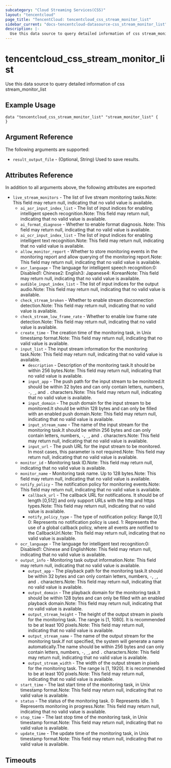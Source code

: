 ```yaml
---
subcategory: "Cloud Streaming Services(CSS)"
layout: "tencentcloud"
page_title: "TencentCloud: tencentcloud_css_stream_monitor_list"
sidebar_current: "docs-tencentcloud-datasource-css_stream_monitor_list"
description: |-
  Use this data source to query detailed information of css stream_monitor_list
---
```


# tencentcloud_css_stream_monitor_list

Use this data source to query detailed information of css stream_monitor_list

## Example Usage

```hcl
data "tencentcloud_css_stream_monitor_list" "stream_monitor_list" {
}
```

## Argument Reference

The following arguments are supported:

* `result_output_file` - (Optional, String) Used to save results.

## Attributes Reference

In addition to all arguments above, the following attributes are exported:

* `live_stream_monitors` - The list of live stream monitoring tasks.Note: This field may return null, indicating that no valid value is available.
  * `ai_asr_input_index_list` - The list of input indices for enabling intelligent speech recognition.Note: This field may return null, indicating that no valid value is available.
  * `ai_format_diagnose` - Whether to enable format diagnosis. Note: This field may return null, indicating that no valid value is available.
  * `ai_ocr_input_index_list` - The list of input indices for enabling intelligent text recognition.Note: This field may return null, indicating that no valid value is available.
  * `allow_monitor_report` - Whether to store monitoring events in the monitoring report and allow querying of the monitoring report.Note: This field may return null, indicating that no valid value is available.
  * `asr_language` - The language for intelligent speech recognition:0: Disabled1: Chinese2: English3: Japanese4: KoreanNote: This field may return null, indicating that no valid value is available.
  * `audible_input_index_list` - The list of input indices for the output audio.Note: This field may return null, indicating that no valid value is available.
  * `check_stream_broken` - Whether to enable stream disconnection detection.Note: This field may return null, indicating that no valid value is available.
  * `check_stream_low_frame_rate` - Whether to enable low frame rate detection.Note: This field may return null, indicating that no valid value is available.
  * `create_time` - The creation time of the monitoring task, in Unix timestamp format.Note: This field may return null, indicating that no valid value is available.
  * `input_list` - The input stream information for the monitoring task.Note: This field may return null, indicating that no valid value is available.
    * `description` - Description of the monitoring task.It should be within 256 bytes.Note: This field may return null, indicating that no valid value is available.
    * `input_app` - The push path for the input stream to be monitored.It should be within 32 bytes and can only contain letters, numbers, `-`, `_`, and `.` characters.Note: This field may return null, indicating that no valid value is available.
    * `input_domain` - The push domain for the input stream to be monitored.It should be within 128 bytes and can only be filled with an enabled push domain.Note: This field may return null, indicating that no valid value is available.
    * `input_stream_name` - The name of the input stream for the monitoring task.It should be within 256 bytes and can only contain letters, numbers, `-`, `_`, and `.` characters.Note: This field may return null, indicating that no valid value is available.
    * `input_url` - The push URL for the input stream to be monitored. In most cases, this parameter is not required.Note: This field may return null, indicating that no valid value is available.
  * `monitor_id` - Monitoring task ID.Note: This field may return null, indicating that no valid value is available.
  * `monitor_name` - Monitoring task name. Up to 128 bytes.Note: This field may return null, indicating that no valid value is available.
  * `notify_policy` - The notification policy for monitoring events.Note: This field may return null, indicating that no valid value is available.
    * `callback_url` - The callback URL for notifications. It should be of length [0,512] and only support URLs with the http and https types.Note: This field may return null, indicating that no valid value is available.
    * `notify_policy_type` - The type of notification policy: Range [0,1]  0: Represents no notification policy is used.  1: Represents the use of a global callback policy, where all events are notified to the CallbackUrl.Note: This field may return null, indicating that no valid value is available.
  * `ocr_language` - The language for intelligent text recognition:0: Disabled1: Chinese and EnglishNote: This field may return null, indicating that no valid value is available.
  * `output_info` - Monitoring task output information.Note: This field may return null, indicating that no valid value is available.
    * `output_app` - The playback path for the monitoring task.It should be within 32 bytes and can only contain letters, numbers, `-`, `_`, and `.` characters.Note: This field may return null, indicating that no valid value is available.
    * `output_domain` - The playback domain for the monitoring task.It should be within 128 bytes and can only be filled with an enabled playback domain.Note: This field may return null, indicating that no valid value is available.
    * `output_stream_height` - The height of the output stream in pixels for the monitoring task. The range is [1, 1080]. It is recommended to be at least 100 pixels.Note: This field may return null, indicating that no valid value is available.
    * `output_stream_name` - The name of the output stream for the monitoring task.If not specified, the system will generate a name automatically.The name should be within 256 bytes and can only contain letters, numbers, `-`, `_`, and `.` characters.Note: This field may return null, indicating that no valid value is available.
    * `output_stream_width` - The width of the output stream in pixels for the monitoring task. The range is [1, 1920]. It is recommended to be at least 100 pixels.Note: This field may return null, indicating that no valid value is available.
  * `start_time` - The last start time of the monitoring task, in Unix timestamp format.Note: This field may return null, indicating that no valid value is available.
  * `status` - The status of the monitoring task.  0: Represents idle.  1: Represents monitoring in progress.Note: This field may return null, indicating that no valid value is available.
  * `stop_time` - The last stop time of the monitoring task, in Unix timestamp format.Note: This field may return null, indicating that no valid value is available.
  * `update_time` - The update time of the monitoring task, in Unix timestamp format.Note: This field may return null, indicating that no valid value is available.


## Timeouts

<no value>


